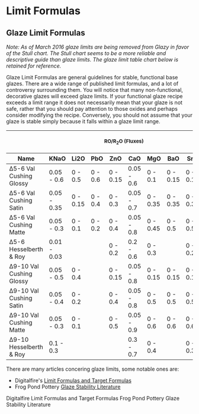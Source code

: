 # Limit Formulas

## Glaze Limit Formulas

_Note: As of March 2016 glaze limits are being removed from Glazy in
favor of the Stull chart. The Stull chart seems to be a more reliable
and descriptive guide than glaze limits. The glaze limit table chart
below is retained for reference._

Glaze Limit Formulas are general guidelines for stable, functional base
glazes. There are a wide range of published limit formulas, and a lot of
controversy surrounding them. You will notice that many non-functional,
decorative glazes will exceed glaze limits. If your functional glaze
recipe exceeds a limit range it does not necessarily mean that your
glaze is not safe, rather that you should pay attention to those oxides
and perhaps consider modifying the recipe. Conversely, you should not
assume that your glaze is stable simply because it falls within a glaze
limit range.

<table>
    <thead>
    <tr>
        <th></th>
        <th colspan="8"><small>RO/R<sub>2</sub>O (Fluxes)</small></th>
        <th colspan="2"><small>R<sub>2</sub>O<sub>3</sub> (Stabilizers)</small></th>
        <th colspan="1"><small>RO<sub>2</sub> (Glass Formers)</small></th>
    </tr>
    <tr>
        <th>Name</th>
        <th>KNaO</th>
        <th>Li2O</th>
        <th>PbO</th>
        <th>ZnO</th>
        <th>CaO</th>
        <th>MgO</th>
        <th>BaO</th>
        <th>SrO</th>
        <th>Al2O3</th>
        <th>B2O3</th>
        <th>SiO2</th>
    </tr>
    </thead>
    <tbody>
    <tr>
        <td>&Delta;5-6 Val Cushing Glossy</td>
        <td>0.05 - 0.6</td>
        <td>0 - 0.5</td>
        <td>0 - 0.6</td>
        <td>0 - 0.15</td>
        <td>0.05 - 0.6</td>
        <td>0 - 0.1</td>
        <td>0 - 0.15</td>
        <td>0 - 0.15</td>
        <td>0.1 - 0.3</td>
        <td>0 - 1.0</td>
        <td>1.5 - 4.0</td>
    </tr>
    <tr>
        <td>&Delta;5-6 Val Cushing Satin</td>
        <td>0.05 - 0.35</td>
        <td>0 - 0.15</td>
        <td>0 - 0.4</td>
        <td>0 - 0.3</td>
        <td>0.05 - 0.7</td>
        <td>0 - 0.35</td>
        <td>0 - 0.35</td>
        <td>0 - 0.35</td>
        <td>0.2 - 0.4</td>
        <td>0 - 0.5</td>
        <td>2.0 - 3.5</td>
    </tr>
    <tr>
        <td>&Delta;5-6 Val Cushing Matte</td>
        <td>0.05 - 0.3</td>
        <td>0 - 0.1</td>
        <td>0 - 0.2</td>
        <td>0 - 0.4</td>
        <td>0.05 - 0.8</td>
        <td>0 - 0.45</td>
        <td>0 - 0.5</td>
        <td>0 - 0.5</td>
        <td>0.2 - 0.5</td>
        <td>0 - 0.5</td>
        <td>2.0 - 3.0</td>
    </tr>
    <tr>
        <td>&Delta;5-6 Hesselberth & Roy</td>
        <td>0.01 - 0.03</td>
        <td></td>
        <td></td>
        <td>0 - 0.2</td>
        <td>0.2 - 0.6</td>
        <td>0 - 0.3</td>
        <td></td>
        <td>0 - 0.2</td>
        <td>0.25 - 0.4</td>
        <td>0.15 - 0.35</td>
        <td>2.5 - 4.0</td>
    </tr>
    <tr>
        <td>&Delta;9-10 Val Cushing Glossy</td>
        <td>0.05 - 0.5</td>
        <td>0 - 0.4</td>
        <td></td>
        <td>0 - 0.15</td>
        <td>0.05 - 0.8</td>
        <td>0 - 0.15</td>
        <td>0 - 0.15</td>
        <td>0 - 0.15</td>
        <td>0.2 - 0.5</td>
        <td>0 - 0.5</td>
        <td>2.0 - 6.0</td>
    </tr>
    <tr>
        <td>&Delta;9-10 Val Cushing Satin</td>
        <td>0.05 - 0.4</td>
        <td>0 - 0.2</td>
        <td></td>
        <td>0 - 0.4</td>
        <td>0.05 - 0.8</td>
        <td>0 - 0.5</td>
        <td>0 - 0.5</td>
        <td>0 - 0.5</td>
        <td>0.25 - 0.6</td>
        <td>0 - 0.4</td>
        <td>2.0 - 5.0</td>
    </tr>
    <tr>
        <td>&Delta;9-10 Val Cushing Matte</td>
        <td>0.05 - 0.3</td>
        <td>0 - 0.1</td>
        <td></td>
        <td>0 - 0.5</td>
        <td>0.05 - 0.9</td>
        <td>0 - 0.6</td>
        <td>0 - 0.6</td>
        <td>0 - 0.6</td>
        <td>0.25 - 0.8</td>
        <td>0 - 0.2</td>
        <td>2.0 - 5.0</td>
    </tr>
    <tr>
        <td>&Delta;9-10 Hesselberth & Roy</td>
        <td>0.1 - 0.3</td>
        <td></td>
        <td></td>
        <td></td>
        <td>0.3 - 0.7</td>
        <td>0 - 0.4</td>
        <td></td>
        <td>0 - 0.3</td>
        <td>0.3 - 0.6</td>
        <td>0 - 0.3</td>
        <td>3.0 - 5.0</td>
    </tr>
    </tbody>
</table>

There are many articles concering glaze limits, some notable ones are:

  * Digitalfire's [Limit Formulas and Target Formulas](http://digitalfire.com/4sight/education/limit_formulas_and_target_formulas_206.html)
  * Frog Pond Pottery [Glaze Stability Literature](http://www.frogpondpottery.com/articles/glaze-stability-literature.html)

Digitalfire Limit Formulas and Target Formulas Frog Pond Pottery Glaze
Stability Literature